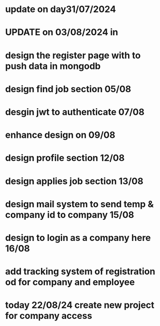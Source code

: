 # update on day31/07/2024
# UPDATE on 03/08/2024 in 
# design the register page with to push data in mongodb
# design find job section 05/08
# desgin jwt to authenticate 07/08

# enhance design on 09/08
# design profile section 12/08
# design applies job section 13/08
# design mail system to send temp & company id to company 15/08
# design to login as a company here 16/08

# add tracking system of registration od for company and employee
# today 22/08/24 create new project for company access